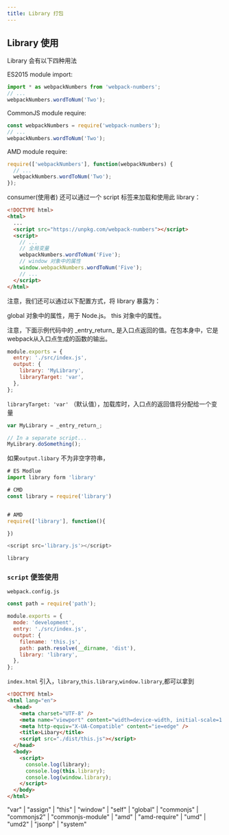 ```yaml
---
title: Library 打包
---
```


## Library 使用

Library 会有以下四种用法

ES2015 module import:

```js
import * as webpackNumbers from 'webpack-numbers';
// ...
webpackNumbers.wordToNum('Two');
```

CommonJS module require:

```js
const webpackNumbers = require('webpack-numbers');
// ...
webpackNumbers.wordToNum('Two');
```

AMD module require:

```js
require(['webpackNumbers'], function(webpackNumbers) {
  // ...
  webpackNumbers.wordToNum('Two');
});
```

consumer(使用者) 还可以通过一个 script 标签来加载和使用此 library：

```html
<!DOCTYPE html>
<html>
  ...
  <script src="https://unpkg.com/webpack-numbers"></script>
  <script>
    // ...
    // 全局变量
    webpackNumbers.wordToNum('Five');
    // window 对象中的属性
    window.webpackNumbers.wordToNum('Five');
    // ...
  </script>
</html>
```

注意，我们还可以通过以下配置方式，将 library 暴露为：

global 对象中的属性，用于 Node.js。
this 对象中的属性。

<Alert>
注意，下面示例代码中的 _entry_return_ 是入口点返回的值。在包本身中，它是webpack从入口点生成的函数的输出。
</Alert>

```js
module.exports = {
  entry: './src/index.js',
  output: {
    library: 'MyLibrary',
    libraryTarget: 'var',
  },
};
```

`libraryTarget: 'var'` （默认值），加载库时，入口点的返回值将分配给一个变量

```js
var MyLibrary = _entry_return_;

// In a separate script...
MyLibrary.doSomething();
```

如果`output.libary` 不为非空字符串，

```js
# ES Modlue
import library form 'library'

# CMD
const library = require('library')


# AMD
require(['library'], function(){

})

<script src='library.js'></script>

library
```

### `script` 便签使用

`webpack.config.js`

```js
const path = require('path');

module.exports = {
  mode: 'development',
  entry: './src/index.js',
  output: {
    filename: 'this.js',
    path: path.resolve(__dirname, 'dist'),
    library: 'library',
  },
};
```

`index.html` 引入，`library`,`this.library`,`window.library`,都可以拿到

```html
<!DOCTYPE html>
<html lang="en">
  <head>
    <meta charset="UTF-8" />
    <meta name="viewport" content="width=device-width, initial-scale=1.0" />
    <meta http-equiv="X-UA-Compatible" content="ie=edge" />
    <title>Libary</title>
    <script src="./dist/this.js"></script>
  </head>
  <body>
    <script>
      console.log(library);
      console.log(this.library);
      console.log(window.library);
    </script>
  </body>
</html>
```

"var" | "assign" | "this" | "window" | "self" | "global" | "commonjs" | "commonjs2" | "commonjs-module" | "amd" | "amd-require" | "umd" | "umd2" | "jsonp" | "system"
